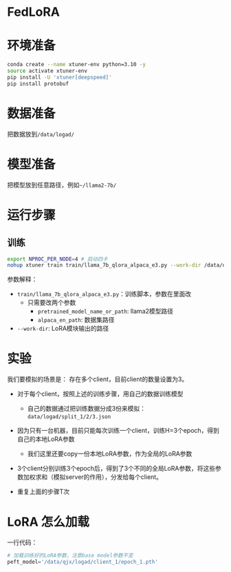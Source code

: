 # FedLoRA

# 环境准备
```bash
conda create --name xtuner-env python=3.10 -y
source activate xtuner-env
pip install -U 'xtuner[deepspeed]'
pip install protobuf
```
# 数据准备
把数据放到`/data/logad/`
# 模型准备
把模型放到任意路径，例如`~/llama2-7b/`

# 运行步骤
## 训练
```bash
export NPROC_PER_NODE=4 # 启动四卡
nohup xtuner train train/llama_7b_qlora_alpaca_e3.py --work-dir /data/qjx/logad/client_1 > client_1.log 2>&1 &
```
参数解释：
- `train/llama_7b_qlora_alpaca_e3.py`：训练脚本，参数在里面改
    - 只需要改两个参数
        - `pretrained_model_name_or_path`: llama2模型路径
        - `alpaca_en_path`: 数据集路径
- `--work-dir`: LoRA模块输出的路径

# 实验

我们要模拟的场景是：
存在多个client，目前client的数量设置为3。
- 对于每个client，按照上述的训练步骤，用自己的数据训练模型
    - 自己的数据通过把训练数据分成3份来模拟：`data/logad/split_1/2/3.json`

- 因为只有一台机器，目前只能每次训练一个client，训练H=3个epoch，得到自己的本地LoRA参数
    - 我们这里还要copy一份本地LoRA参数，作为全局的LoRA参数
- 3个client分别训练3个epoch后，得到了3个不同的全局LoRA参数，将这些参数加权求和（模拟server的作用），分发给每个client。
- 重复上面的步骤T次


# LoRA 怎么加载
一行代码：
```python
# 加载训练好的LoRA参数，注意base model参数不变
peft_model='/data/qjx/logad/client_1/epoch_1.pth'  
```
